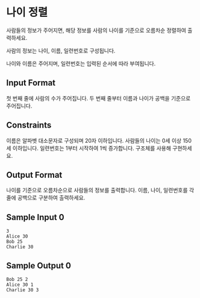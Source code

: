 # 나이 정렬

사람들의 정보가 주어지면, 해당 정보를 사람의 나이를 기준으로 오름차순 정렬하여 출력하세요.

사람의 정보는 나이, 이름, 일련번호로 구성됩니다.

나이와 이름은 주어지며, 일련번호는 입력된 순서에 따라 부여됩니다.

## Input Format

첫 번째 줄에 사람의 수가 주어집니다. 두 번째 줄부터 이름과 나이가 공백을 기준으로 주어집니다.

## Constraints

이름은 알파벳 대소문자로 구성되며 20자 이하입니다. 사람들의 나이는 0세 이상 150세 이하입니다. 일련번호는 1부터 시작하여 1씩 증가합니다. 구조체를 사용해 구현하세요.

## Output Format

나이를 기준으로 오름차순으로 사람들의 정보를 출력합니다. 이름, 나이, 일련번호를 각 줄에 공백으로 구분하여 출력하세요.

## Sample Input 0
```
3
Alice 30
Bob 25
Charlie 30
```
## Sample Output 0
```
Bob 25 2
Alice 30 1
Charlie 30 3
```
